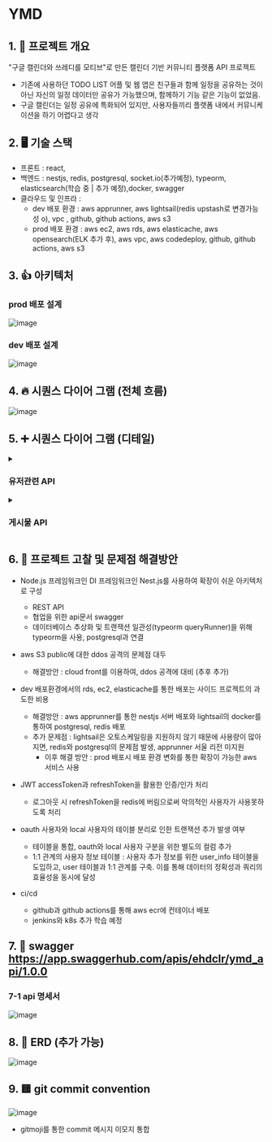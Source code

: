 # YMD

## 1. 💪 프로젝트 개요

"구글 캘린더와 쓰레디를 모티브"로 만든 캘린더 기반 커뮤니티 플랫폼 API 프로젝트
- 기존에 사용하던 TODO LIST 어플 및 웹 앱은 친구들과 함께 일정을 공유하는 것이 아닌 자신의 일정 데이터만 공유가 가능했으며, 함께하기 기능 같은 기능이 없었음.
- 구글 캘린더는 일정 공유에 특화되어 있지만, 사용자들끼리 플랫폼 내에서 커뮤니케이션을 하기 어렵다고 생각


## 2. 🖥️ 기술 스택

- 프론트 : react,
- 백엔드 : nestjs, redis, postgresql, socket.io(추가예정), typeorm, elasticsearch(학습 중 | 추가 예정),docker, swagger
- 클라우드 및 인프라 :
  - dev 배포 환경 : aws apprunner, aws lightsail(redis upstash로 변경가능성 o), vpc , github, github actions, aws s3
  - prod 배포 환경 : aws ec2, aws rds, aws elasticache, aws opensearch(ELK 추가 후), aws vpc, aws codedeploy, github, github actions, aws s3
 
## 3. 👍 아키텍처


### prod 배포 설계
![image](https://github.com/ehdclr/sideProject-YMD-backend/assets/80464000/044cf370-2328-4a39-9078-10a2fb04443c)


### dev 배포 설계
![image](https://github.com/ehdclr/sideProject-YMD-backend/assets/80464000/77d1c759-f46e-44ba-aced-c6b4a28e0fb8)



## 4. 🔥 시퀀스 다이어 그램 (전체 흐름)
![image](https://github.com/ehdclr/sideProject-YMD-backend/assets/80464000/efed51fd-c3eb-4854-bac9-883ddb7431bd)


## 5. ➕ 시퀀스 다이어 그램 (디테일)
<details>
  <summary><h3>유저관련 API</h3></summary>
  <div markdown="1">
    <ul>
      <li>회원 가입</li>
      <img src="https://github.com/ehdclr/sideProject-YMD-backend/assets/80464000/08484d4d-c51b-4988-b98e-f16505860621" width=70%>
      <li> 이메일 및 전화번호 인증</li>
      <img src="(https://github.com/ehdclr/sideProject-YMD-backend/assets/80464000/44a841e0-2d33-4d5f-aa26-30cf355c32a8" width=70%>
      <li> 사용자 추가 회원가입 </li>
      <img src="https://github.com/ehdclr/sideProject-YMD-backend/assets/80464000/941299a0-9210-47aa-959f-dfd00509990b" width=70%>
      <li> 로그인</li>
      <img src="https://github.com/ehdclr/sideProject-YMD-backend/assets/80464000/fa3ecaea-5ee9-489e-8da3-bcab84722e44" width=70%>
      <li> oauth 로그인 </li>
      <img src="https://github.com/ehdclr/sideProject-YMD-backend/assets/80464000/1b963ef9-2759-4025-bda9-a25ffda52dfb" width=70%>
      <li> 로그아웃 </li>
      <img src="https://github.com/ehdclr/sideProject-YMD-backend/assets/80464000/921e78d0-11da-4ea2-a1fd-14aca5b15c0f" width=70%>
      <li> 팔로우 </li>
      <img src="https://github.com/ehdclr/sideProject-YMD-backend/assets/80464000/151226db-fcde-4513-b29d-2983df221b40" width=70%>
      <li> 팔로우 취소 </li>
      <img src="https://github.com/ehdclr/sideProject-YMD-backend/assets/80464000/1accc536-5415-4e2b-8661-8f8e2a3d897e" width=70%>
     </ul>
  </div>
</details>

<details>
  <summary><h3>게시물 API</h3></summary>
  <div markdown="1">
    <ul>
      <li> 게시물 생성</li>
      <img src="https://github.com/ehdclr/sideProject-YMD-backend/assets/80464000/a2efea6b-2caa-45a5-86d6-0d1bef07db09" width=70%>
      <li> 전체 게시물 가져오기 </li>
      <img src="https://github.com/ehdclr/sideProject-YMD-backend/assets/80464000/b1669834-4ba3-4164-844b-fb4b93cbe409" width=70%>
      <li> 게시물 디테일 </li>
      <img src="https://github.com/ehdclr/sideProject-YMD-backend/assets/80464000/a9553098-1d1e-4973-bfeb-5c41aff723b6" width=70%>
      <li> 게시물 수정하기</li>
      <img src="https://github.com/ehdclr/sideProject-YMD-backend/assets/80464000/6d61de94-de48-4ebf-b832-7fb76d7a4b39" width=70%>
      <li> 게시물 삭제하기 </li>
      <img src="https://github.com/ehdclr/sideProject-YMD-backend/assets/80464000/82fa4fe8-b9db-4e21-b745-26470ca64145" width=70%>
     </ul>
  </div>
</details>

## 6. 📒 프로젝트 고찰 및 문제점 해결방안

- Node.js 프레임워크인 DI 프레임워크인 Nest.js를 사용하여 확장이 쉬운 아키텍처로 구성
  - REST API
  - 협업을 위한 api문서 swagger
  - 데이터베이스 추상화 및 트랜잭션 일관성(typeorm queryRunner)을 위해 typeorm을 사용, postgresql과 연결

- aws S3 public에 대한 ddos 공격의 문제점 대두
  - 해결방안 : cloud front를 이용하여, ddos 공격에 대비 (추후 추가)


- dev 배포환경에서의 rds, ec2, elasticache를 통한 배포는 사이드 프로젝트의 과도한 비용
  - 해결방안 : aws apprunner를 통한 nestjs 서버 배포와 lightsail의 docker를 통하여 postgresql, redis 배포
  - 추가 문제점 : lightsail은 오토스케일링을 지원하지 않기 때문에 사용량이 많아지면, redis와 postgresql의 문제점 발생, apprunner 서울 리전 미지원
    - 이후 해결 방안 : prod 배포시 배포 환경 변화를 통한 확장이 가능한 aws 서비스 사용

- JWT accessToken과 refreshToken을 활용한 인증/인가 처리
  - 로그아웃 시 refreshToken을 redis에 버림으로써 악의적인 사용자가 사용못하도록 처리

- oauth 사용자와 local 사용자의 테이블 분리로 인한 트랜잭션 추가 발생 여부
  - 테이블을 통합, oauth와 local 사용자 구분을 위한 별도의 컬럼 추가
  - 1:1 관계의 사용자 정보 테이블 : 사용자 추가 정보를 위한 user_info 테이블을 도입하고, user 테이블과 1:1 관계를 구축. 이를 통해 데이터의 정확성과 쿼리의 효율성을 동시에 달성

- ci/cd
  - github과 github actions를 통해 aws ecr에 컨테이너 배포
  - jenkins와 k8s 추가 학습 예정

## 7. 📗 swagger https://app.swaggerhub.com/apis/ehdclr/ymd_api/1.0.0

### 7-1 api 명세서 
![image](https://github.com/ehdclr/sideProject-YMD-backend/assets/80464000/a174c434-5e31-46c5-a3de-ba46398fe02a)



## 8. 📃 ERD (추가 가능)
![image](https://github.com/ehdclr/sideProject-YMD-backend/assets/80464000/75599fb2-e3b0-4f04-be73-cab0494f246c)

## 9. 🟨 git commit convention
![image](https://github.com/ehdclr/sideProject-YMD-backend/assets/80464000/b747a83e-3333-403b-b0a5-8179b616b26b)
- gitmoji를 통한 commit 메시지 이모지 통합
